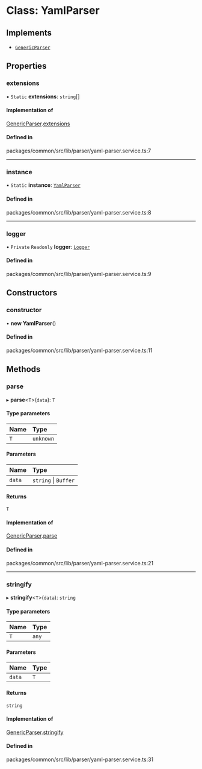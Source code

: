 # Class: YamlParser

## Implements

- [`GenericParser`](GenericParser.md)

## Properties

### extensions

▪ `Static` **extensions**: `string`[]

#### Implementation of

[GenericParser](GenericParser.md).[extensions](GenericParser.md#extensions)

#### Defined in

packages/common/src/lib/parser/yaml-parser.service.ts:7

---

### instance

▪ `Static` **instance**: [`YamlParser`](YamlParser.md)

#### Defined in

packages/common/src/lib/parser/yaml-parser.service.ts:8

---

### logger

• `Private` `Readonly` **logger**: [`Logger`](Logger.md)

#### Defined in

packages/common/src/lib/parser/yaml-parser.service.ts:9

## Constructors

### constructor

• **new YamlParser**()

#### Defined in

packages/common/src/lib/parser/yaml-parser.service.ts:11

## Methods

### parse

▸ **parse**<`T`\>(`data`): `T`

#### Type parameters

| Name | Type      |
| :--- | :-------- |
| `T`  | `unknown` |

#### Parameters

| Name   | Type                 |
| :----- | :------------------- |
| `data` | `string` \| `Buffer` |

#### Returns

`T`

#### Implementation of

[GenericParser](GenericParser.md).[parse](GenericParser.md#parse)

#### Defined in

packages/common/src/lib/parser/yaml-parser.service.ts:21

---

### stringify

▸ **stringify**<`T`\>(`data`): `string`

#### Type parameters

| Name | Type  |
| :--- | :---- |
| `T`  | `any` |

#### Parameters

| Name   | Type |
| :----- | :--- |
| `data` | `T`  |

#### Returns

`string`

#### Implementation of

[GenericParser](GenericParser.md).[stringify](GenericParser.md#stringify)

#### Defined in

packages/common/src/lib/parser/yaml-parser.service.ts:31
